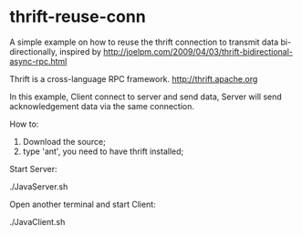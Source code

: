 thrift-reuse-conn
=================

A simple example on how to reuse the thrift connection to transmit data bi-directionally, inspired by http://joelpm.com/2009/04/03/thrift-bidirectional-async-rpc.html

Thrift is a cross-language RPC framework. http://thrift.apache.org

In this example, Client connect to server and send data, Server will send acknowledgement data via the same connection.

How to:

1. Download the source;
2. type 'ant', you need to have thrift installed;

Start Server:

  ./JavaServer.sh


Open another terminal and start Client:

  ./JavaClient.sh



